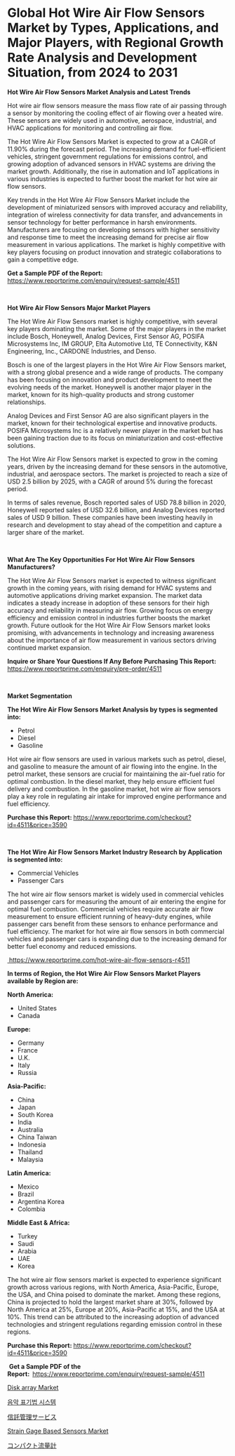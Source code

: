 <p><h1>Global Hot Wire Air Flow Sensors Market by Types, Applications, and Major Players, with Regional Growth Rate Analysis and Development Situation, from 2024 to 2031</h1></p><p><strong>Hot Wire Air Flow Sensors Market Analysis and Latest Trends</strong></p>
<p><p>Hot wire air flow sensors measure the mass flow rate of air passing through a sensor by monitoring the cooling effect of air flowing over a heated wire. These sensors are widely used in automotive, aerospace, industrial, and HVAC applications for monitoring and controlling air flow. </p><p>The Hot Wire Air Flow Sensors Market is expected to grow at a CAGR of 11.90% during the forecast period. The increasing demand for fuel-efficient vehicles, stringent government regulations for emissions control, and growing adoption of advanced sensors in HVAC systems are driving the market growth. Additionally, the rise in automation and IoT applications in various industries is expected to further boost the market for hot wire air flow sensors.</p><p>Key trends in the Hot Wire Air Flow Sensors Market include the development of miniaturized sensors with improved accuracy and reliability, integration of wireless connectivity for data transfer, and advancements in sensor technology for better performance in harsh environments. Manufacturers are focusing on developing sensors with higher sensitivity and response time to meet the increasing demand for precise air flow measurement in various applications. The market is highly competitive with key players focusing on product innovation and strategic collaborations to gain a competitive edge.</p></p>
<p><strong>Get a Sample PDF of the Report:&nbsp;</strong> <a href="https://www.reportprime.com/enquiry/request-sample/4511">https://www.reportprime.com/enquiry/request-sample/4511</a></p>
<p>&nbsp;</p>
<p><strong>Hot Wire Air Flow Sensors Major Market Players</strong></p>
<p><p>The Hot Wire Air Flow Sensors market is highly competitive, with several key players dominating the market. Some of the major players in the market include Bosch, Honeywell, Analog Devices, First Sensor AG, POSIFA Microsystems Inc, IM GROUP, Elta Automotive Ltd, TE Connectivity, K&N Engineering, Inc., CARDONE Industries, and Denso.</p><p>Bosch is one of the largest players in the Hot Wire Air Flow Sensors market, with a strong global presence and a wide range of products. The company has been focusing on innovation and product development to meet the evolving needs of the market. Honeywell is another major player in the market, known for its high-quality products and strong customer relationships.</p><p>Analog Devices and First Sensor AG are also significant players in the market, known for their technological expertise and innovative products. POSIFA Microsystems Inc is a relatively newer player in the market but has been gaining traction due to its focus on miniaturization and cost-effective solutions.</p><p>The Hot Wire Air Flow Sensors market is expected to grow in the coming years, driven by the increasing demand for these sensors in the automotive, industrial, and aerospace sectors. The market is projected to reach a size of USD 2.5 billion by 2025, with a CAGR of around 5% during the forecast period.</p><p>In terms of sales revenue, Bosch reported sales of USD 78.8 billion in 2020, Honeywell reported sales of USD 32.6 billion, and Analog Devices reported sales of USD 9 billion. These companies have been investing heavily in research and development to stay ahead of the competition and capture a larger share of the market.</p></p>
<p>&nbsp;</p>
<p><strong>What Are The Key Opportunities For Hot Wire Air Flow Sensors Manufacturers?</strong></p>
<p><p>The Hot Wire Air Flow Sensors market is expected to witness significant growth in the coming years, with rising demand for HVAC systems and automotive applications driving market expansion. The market data indicates a steady increase in adoption of these sensors for their high accuracy and reliability in measuring air flow. Growing focus on energy efficiency and emission control in industries further boosts the market growth. Future outlook for the Hot Wire Air Flow Sensors market looks promising, with advancements in technology and increasing awareness about the importance of air flow measurement in various sectors driving continued market expansion.</p></p>
<p><strong>Inquire or Share Your Questions If Any Before Purchasing This Report:</strong> <a href="https://www.reportprime.com/enquiry/pre-order/4511">https://www.reportprime.com/enquiry/pre-order/4511</a></p>
<p>&nbsp;</p>
<p><strong>Market Segmentation</strong></p>
<p><strong>The Hot Wire Air Flow Sensors Market Analysis by types is segmented into:</strong></p>
<p><ul><li>Petrol</li><li>Diesel</li><li>Gasoline</li></ul></p>
<p><p>Hot wire air flow sensors are used in various markets such as petrol, diesel, and gasoline to measure the amount of air flowing into the engine. In the petrol market, these sensors are crucial for maintaining the air-fuel ratio for optimal combustion. In the diesel market, they help ensure efficient fuel delivery and combustion. In the gasoline market, hot wire air flow sensors play a key role in regulating air intake for improved engine performance and fuel efficiency.</p></p>
<p><strong>Purchase this Report:&nbsp;</strong><a href="https://www.reportprime.com/checkout?id=4511&price=3590">https://www.reportprime.com/checkout?id=4511&price=3590</a></p>
<p>&nbsp;</p>
<p><strong>The Hot Wire Air Flow Sensors Market Industry Research by Application is segmented into:</strong></p>
<p><ul><li>Commercial Vehicles</li><li>Passenger Cars</li></ul></p>
<p><p>The hot wire air flow sensors market is widely used in commercial vehicles and passenger cars for measuring the amount of air entering the engine for optimal fuel combustion. Commercial vehicles require accurate air flow measurement to ensure efficient running of heavy-duty engines, while passenger cars benefit from these sensors to enhance performance and fuel efficiency. The market for hot wire air flow sensors in both commercial vehicles and passenger cars is expanding due to the increasing demand for better fuel economy and reduced emissions.</p></p>
<p><a href="https://www.reportprime.com/hot-wire-air-flow-sensors-r4511">&nbsp;https://www.reportprime.com/hot-wire-air-flow-sensors-r4511</a></p>
<p><strong>In terms of Region, the Hot Wire Air Flow Sensors Market Players available by Region are:</strong></p>
<p>
    <p> <strong> North America: </strong>
        <ul>
            <li>United States</li>
            <li>Canada</li>
        </ul>
        </p> 
    <p> <strong> Europe: </strong>
        <ul>
            <li>Germany</li>
            <li>France</li>
            <li>U.K.</li>
            <li>Italy</li>
            <li>Russia</li>
        </ul>
        </p> 
    <p> <strong> Asia-Pacific: </strong>
        <ul>
            <li>China</li>
            <li>Japan</li>
            <li>South Korea</li>
            <li>India</li>
            <li>Australia</li>
            <li>China Taiwan</li>
            <li>Indonesia</li>
            <li>Thailand</li>
            <li>Malaysia</li>
        </ul>
        </p> 
    <p> <strong> Latin America: </strong>
        <ul>
            <li>Mexico</li>
            <li>Brazil</li>
            <li>Argentina Korea</li>
            <li>Colombia</li>
        </ul>
        </p> 
    <p> <strong> Middle East & Africa: </strong>
        <ul>
            <li>Turkey</li>
            <li>Saudi</li>
            <li>Arabia</li>
            <li>UAE</li>
            <li>Korea</li>
        </ul>
    </p>
    </p>
<p><p>The hot wire air flow sensors market is expected to experience significant growth across various regions, with North America, Asia-Pacific, Europe, the USA, and China poised to dominate the market. Among these regions, China is projected to hold the largest market share at 30%, followed by North America at 25%, Europe at 20%, Asia-Pacific at 15%, and the USA at 10%. This trend can be attributed to the increasing adoption of advanced technologies and stringent regulations regarding emission control in these regions.</p></p>
<p><strong>Purchase this Report: </strong><a href="https://www.reportprime.com/checkout?id=4511&price=3590">https://www.reportprime.com/checkout?id=4511&price=3590</a></p>
<p>&nbsp;<strong>Get a Sample PDF of the Report:&nbsp;&nbsp;</strong><a href="https://www.reportprime.com/enquiry/request-sample/4511">https://www.reportprime.com/enquiry/request-sample/4511</a></p>
<p><strong></strong></p>
<p><p><a href="https://github.com/RosemarieLeffler2023/Market-Research-Report-List-1/blob/main/disk-array-market.md">Disk array Market</a></p><p><a href="https://github.com/durgin521/Market-Research-Report-List-1/blob/main/135492770085.md">음악 표기법 시스템</a></p><p><a href="https://github.com/JerelSchulit20231/Market-Research-Report-List-1/blob/main/120189373630.md">信託管理サービス</a></p><p><a href="https://github.com/susanjprice2023/Market-Research-Report-List-1/blob/main/strain-gage-based-sensors-market.md">Strain Gage Based Sensors Market</a></p><p><a href="https://github.com/NovaStamm2023/Market-Research-Report-List-1/blob/main/570081573629.md">コンパクト流量計</a></p></p>